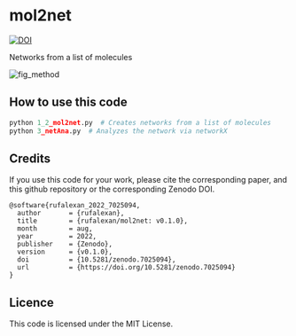 # mol2net
[![DOI](https://zenodo.org/badge/529230671.svg)](https://zenodo.org/badge/latestdoi/529230671)

Networks from a list of molecules

![fig_method](https://user-images.githubusercontent.com/112173397/186894549-131b817f-b398-404f-83e6-f362415c16d7.png)

## How to use this code

```python
python 1_2_mol2net.py  # Creates networks from a list of molecules
python 3_netAna.py  # Analyzes the network via networkX
```

## Credits
If you use this code for your work, please cite the corresponding paper, and this github repository or the corresponding Zenodo DOI.
```
@software{rufalexan_2022_7025094,
  author       = {rufalexan},
  title        = {rufalexan/mol2net: v0.1.0},
  month        = aug,
  year         = 2022,
  publisher    = {Zenodo},
  version      = {v0.1.0},
  doi          = {10.5281/zenodo.7025094},
  url          = {https://doi.org/10.5281/zenodo.7025094}
}
```

## Licence
This code is licensed under the MIT License.

